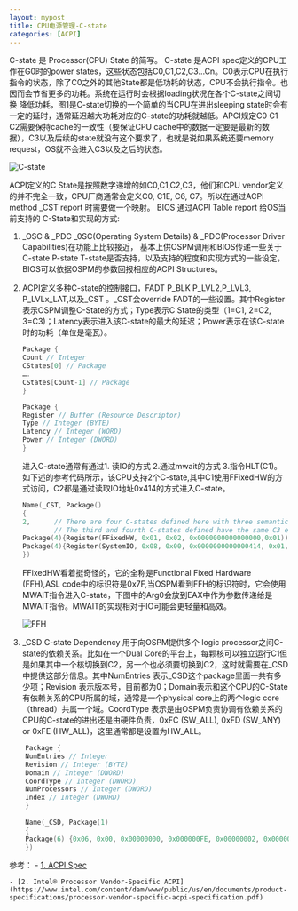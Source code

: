 ```yaml
---
layout: mypost
title: CPU电源管理-C-state
categories: [ACPI]
---
```


C-state 是 Processor(CPU) State 的简写。 C-state 是ACPI spec定义的CPU工作在G0时的power states，这些状态包括C0,C1,C2,C3…Cn。C0表示CPU在执行指令的状态，除了C0之外的其他State都是低功耗的状态，CPU不会执行指令。也因而会节省更多的功耗。系统在运行时会根据loading状况在各个C-state之间切换 降低功耗，图1是C-state切换的一个简单的当CPU在进出sleeping state时会有一定的延时，通常延迟越大功耗对应的C-state的功耗就越低。APCI规定C0 C1 C2需要保持cache的一致性（要保证CPU cache中的数据一定要是最新的数据），C3以及后续的state就没有这个要求了，也就是说如果系统还要memory request，OS就不会进入C3以及之后的状态。

![C-state](C-state.png)

ACPI定义的C State是按照数字递增的如C0,C1,C2,C3，他们和CPU vendor定义的并不完全一致，CPU厂商通常会定义C0, C1E, C6, C7。所以在通过ACPI method _CST report 时需要做一个映射。
BIOS 通过ACPI Table report 给OS当前支持的 C-State和实现的方式:
1.  _OSC & _PDC _0SC(Operating System Details) & _PDC(Processor Driver Capabilities)在功能上比较接近， 基本上供OSPM调用和BIOS传递一些关于C-state P-state T-state是否支持，以及支持的程度和实现方式的一些设定，BIOS可以依据OSPM的参数回报相应的ACPI Structures。
2. ACPI定义多种C-state的控制接口，FADT P_BLK P_LVL2,P_LVL3, P_LVLx_LAT,以及_CST 。_CST会override FADT的一些设置。其中Register 表示OSPM调整C-State的方式；Type表示C State的类型（1=C1, 2=C2, 3=C3)；Latency表示进入该C-state的最大的延迟；Power表示在该C-state时的功耗（单位是毫瓦）。

	```c
	Package {
	Count // Integer
	CStates[0] // Package
	….
	CStates[Count-1] // Package
	}
	
	Package {
	Register // Buffer (Resource Descriptor)
	Type // Integer (BYTE)
	Latency // Integer (WORD)
	Power // Integer (DWORD)
	}
	```	
	进入C-state通常有通过1. 读IO的方式 2.通过mwait的方式 3.指令HLT(C1)。如下述的参考代码所示，该CPU支持2个C-state,其中C1使用FFixedHW的方式访问，C2都是通过读取IO地址0x414的方式进入C-state。

	```c
	Name(_CST, Package() 
	{
	2,      // There are four C-states defined here with three semantics
	        // The third and fourth C-states defined have the same C3 entry semantics 
	Package(4){Register(FFixedHW, 0x01, 0x02, 0x0000000000000000,0x01)),     0x01,  0x03, 0x000003e8}}), 
	Package(4){Register(SystemIO, 0x08, 0x00, 0x0000000000000414, 0x01,)), 0x02, 0x0190, 0x00000000}})
	})
	```	
	
	FFixedHW看着挺奇怪的，它的全称是Functional Fixed Hardware (FFH),ASL code中的标识符是0x7F,当OSPM看到FFH的标识符时，它会使用MWAIT指令进入C-state，下图中的Arg0会放到EAX中作为参数传递给是MWAIT指令。MWAIT的实现相对于IO可能会更轻量和高效。

	![FFH](FFH.png)

3. _CSD C-state Dependency 用于向OSPM提供多个 logic processor之间C-state的依赖关系。比如在一个Dual Core的平台上，每颗核可以独立运行C1但是如果其中一个核切换到C2，另一个也必须要切换到C2，这时就需要在_CSD中提供这部分信息。其中NumEntries 表示_CSD这个package里面一共有多少项；Revision 表示版本号，目前都为0；Domain表示和这个CPU的C-State有依赖关系的CPU所属的域，通常是一个physical core上的两个logic core（thread）共属一个域。CoordType 表示是由OSPM负责协调有依赖关系的CPU的C-state的进出还是由硬件负责，0xFC (SW_ALL), 0xFD (SW_ANY) or 0xFE (HW_ALL)，这里通常都是设置为HW_ALL。

```c	
	Package {
	NumEntries // Integer
	Revision // Integer (BYTE)
	Domain // Integer (DWORD)
	CoordType // Integer (DWORD)
	NumProcessors // Integer (DWORD)
	Index // Integer (DWORD)
	}
	
	Name(_CSD, Package(1)
	{
	Package(6) {0x06, 0x00, 0x00000000, 0x000000FE, 0x00000002, 0x00000000}
	})
```

参考： 
	- [1. ACPI Spec](https://www.uefi.org/sites/default/files/resources/ACPI_6_2.pdf)
	
	- [2. Intel® Processor Vendor-Specific ACPI](https://www.intel.com/content/dam/www/public/us/en/documents/product-specifications/processor-vendor-specific-acpi-specification.pdf)